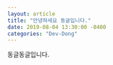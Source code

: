```yaml
---
layout: article
title: "안녕하세요 동글입니다."
date: 2019-08-04 13:30:00 -0400
categories: "Dev-Dong"
---
```

동글동글입니다.
